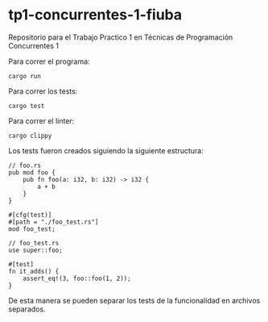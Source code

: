 # tp1-concurrentes-1-fiuba
Repositorio para el Trabajo Practico 1 en Técnicas de Programación Concurrentes 1

Para correr el programa:

```
cargo run
```

Para correr los tests:

```
cargo test
```

Para correr el linter:

```
cargo clippy
```

Los tests fueron creados siguiendo la siguiente estructura:

```
// foo.rs
pub mod foo {
    pub fn foo(a: i32, b: i32) -> i32 {
        a + b
    }    
}

#[cfg(test)]
#[path = "./foo_test.rs"]
mod foo_test;
```

```
// foo_test.rs
use super::foo;

#[test]
fn it_adds() {
    assert_eq!(3, foo::foo(1, 2));
}
```

De esta manera se pueden separar los tests de la funcionalidad en archivos separados.